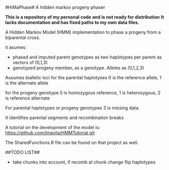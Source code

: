 #HiMaPhase#
A hidden markov progeny phaser

**This is a repository of my personal code and is not ready for distribution**
**It lacks documentation and has fixed paths to my own data files.**

A Hidden Markov Model (HMM) implementation to phase a progeny from
a biparental cross.


it asumes: 
- phased and imputed parent genotypes as two haplotypes per parent as vectors of (0,1,3)
- genotyped progeny member, as a genotype. Alleles as (0,1,2,3)

Assumes biallelic loci
for the parental haplotyoes 0 is the reference allele, 1 is the alternate allele

for the progeny genotype 0 is homozygous reference, 1 is heterozygous, 2 is reference alternate

For parental haplotypes or progeny genotypes 3 is missing data.

It identifies parental segments and recombination breaks

A tutorial on the development of the model is:
https://github.com/lmavila/HMMTutorial.git

The SharedFunctions.R file can be found on that project as well.

##TODO LIST##
- take chunks into account, if recomb at chunk change flip haplotypes
